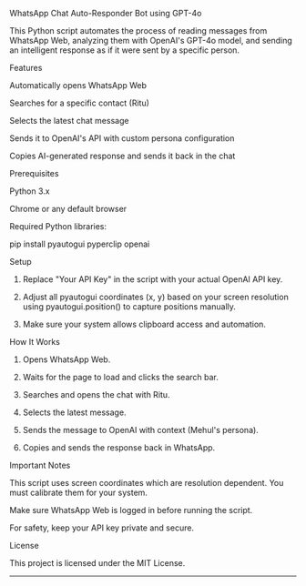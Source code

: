 WhatsApp Chat Auto-Responder Bot using GPT-4o

This Python script automates the process of reading messages from WhatsApp Web, analyzing them with OpenAI's GPT-4o model, and sending an intelligent response as if it were sent by a specific person.

Features

Automatically opens WhatsApp Web

Searches for a specific contact (Ritu)

Selects the latest chat message

Sends it to OpenAI's API with custom persona configuration

Copies AI-generated response and sends it back in the chat


Prerequisites

Python 3.x

Chrome or any default browser

Required Python libraries:

pip install pyautogui pyperclip openai


Setup

1. Replace "Your API Key" in the script with your actual OpenAI API key.


2. Adjust all pyautogui coordinates (x, y) based on your screen resolution using pyautogui.position() to capture positions manually.


3. Make sure your system allows clipboard access and automation.



How It Works

1. Opens WhatsApp Web.


2. Waits for the page to load and clicks the search bar.


3. Searches and opens the chat with Ritu.


4. Selects the latest message.


5. Sends the message to OpenAI with context (Mehul's persona).


6. Copies and sends the response back in WhatsApp.



Important Notes

This script uses screen coordinates which are resolution dependent. You must calibrate them for your system.

Make sure WhatsApp Web is logged in before running the script.

For safety, keep your API key private and secure.


License

This project is licensed under the MIT License.


---
